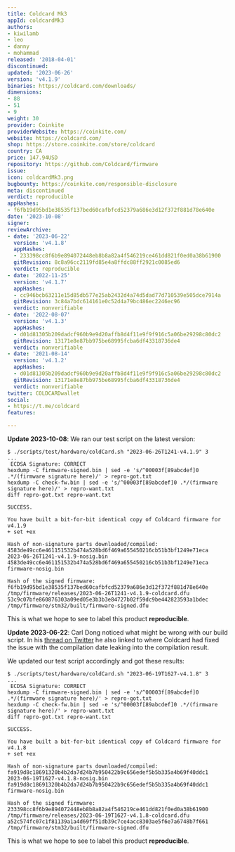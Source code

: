 ```yaml
---
title: Coldcard Mk3
appId: coldcardMk3
authors:
- kiwilamb
- leo
- danny
- mohammad
released: '2018-04-01'
discontinued: 
updated: '2023-06-26'
version: 'v4.1.9'
binaries: https://coldcard.com/downloads/
dimensions:
- 88
- 51
- 9
weight: 30
provider: Coinkite
providerWebsite: https://coinkite.com/
website: https://coldcard.com/
shop: https://store.coinkite.com/store/coldcard
country: CA
price: 147.94USD
repository: https://github.com/Coldcard/firmware
issue: 
icon: coldcardMk3.png
bugbounty: https://coinkite.com/responsible-disclosure
meta: discontinued
verdict: reproducible
appHashes:
- f6fb19d95bd1e38535f137bed60cafbfcd52379a686e3d12f372f881d78e640e
date: '2023-10-08'
signer: 
reviewArchive:
- date: '2023-06-22'
  version: 'v4.1.8'
  appHashes:
  - 233398cc8f6b9e894072448eb8b8a82a4f546219ce461dd821f0ed0a38b61900
  gitRevision: 8c8a96cc2119fd85e4a8ffdc88ff2921c0085ed6
  verdict: reproducible
- date: '2022-11-25'
  version: 'v4.1.7'
  appHashes:
  - cc946bcb63211e15d85db577e25ab2432d4a74d5dad77d710539e505dce7914a
  gitRevision: 3c84a7bdc614161e0c52d4a79bc486ec2246ec96
  verdict: nonverifiable
- date: '2022-08-07'
  version: 'v4.1.3'
  appHashes:
  - d01d81305b209dadcf960b9e9d20affb8d4f11e9f9f916c5a06be29298c80dc2
  gitRevision: 13171e8e87bb975be68995fcba6df43318736de4
  verdict: nonverifiable
- date: '2021-08-14'
  version: 'v4.1.2'
  appHashes:
  - d01d81305b209dadcf960b9e9d20affb8d4f11e9f9f916c5a06be29298c80dc2
  gitRevision: 13171e8e87bb975be68995fcba6df43318736de4
  verdict: nonverifiable
twitter: COLDCARDwallet
social:
- https://t.me/coldcard
features: 

---
```


**Update 2023-10-08**: We ran our test script on the latest version:

```
$ ./scripts/test/hardware/coldCard.sh "2023-06-26T1241-v4.1.9" 3
...
 ECDSA Signature: CORRECT
hexdump -C firmware-signed.bin | sed -e 's/^00003f[89abcdef]0 .*/(firmware signature here)/' > repro-got.txt
hexdump -C check-fw.bin | sed -e 's/^00003f[89abcdef]0 .*/(firmware signature here)/' > repro-want.txt
diff repro-got.txt repro-want.txt

SUCCESS. 

You have built a bit-for-bit identical copy of Coldcard firmware for v4.1.9
+ set +ex

Hash of non-signature parts downloaded/compiled:
4583de49cc6e461151532b474a528bd6f469a655450216cb51b3bf1249e71eca  2023-06-26T1241-v4.1.9-nosig.bin
4583de49cc6e461151532b474a528bd6f469a655450216cb51b3bf1249e71eca  firmware-nosig.bin

Hash of the signed firmware:
f6fb19d95bd1e38535f137bed60cafbfcd52379a686e3d12f372f881d78e640e  /tmp/firmware/releases/2023-06-26T1241-v4.1.9-coldcard.dfu
53c9c07bfe860876303a09ed05e3b3b3e84727b02f59dc9be442823593a1bdec  /tmp/firmware/stm32/built/firmware-signed.dfu
```

This is what we hope to see to label this product **reproducible**.

**Update 2023-06-22**: Carl Dong noticed what might be wrong with our build
script. In his
[thread on Twitter](https://twitter.com/carl_dong/status/1671973538029346824)
he also linked to where Coldcard had fixed the issue with the compilation date
leaking into the compilation result.

We updated our test script accordingly and got these results:

```
$ ./scripts/test/hardware/coldCard.sh "2023-06-19T1627-v4.1.8" 3
...
 ECDSA Signature: CORRECT
hexdump -C firmware-signed.bin | sed -e 's/^00003f[89abcdef]0 .*/(firmware signature here)/' > repro-got.txt
hexdump -C check-fw.bin | sed -e 's/^00003f[89abcdef]0 .*/(firmware signature here)/' > repro-want.txt
diff repro-got.txt repro-want.txt

SUCCESS. 

You have built a bit-for-bit identical copy of Coldcard firmware for v4.1.8
+ set +ex

Hash of non-signature parts downloaded/compiled:
fa919d8c18691320b4b2da7d24b7b950422b9c656edef5b5b335a4b69f40ddc1  2023-06-19T1627-v4.1.8-nosig.bin
fa919d8c18691320b4b2da7d24b7b950422b9c656edef5b5b335a4b69f40ddc1  firmware-nosig.bin

Hash of the signed firmware:
233398cc8f6b9e894072448eb8b8a82a4f546219ce461dd821f0ed0a38b61900  /tmp/firmware/releases/2023-06-19T1627-v4.1.8-coldcard.dfu
a52c574fc07c1f81139a1a4d69ff51db39c7ce4acc8303ae5f6e7a6748b7f661  /tmp/firmware/stm32/built/firmware-signed.dfu
```

This is what we hope to see to label this product **reproducible**.
